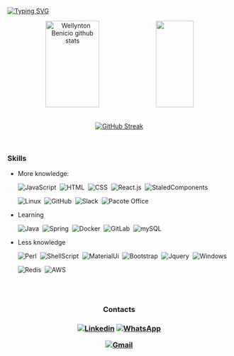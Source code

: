 [![Typing SVG](https://readme-typing-svg.herokuapp.com/?color=00bfbf&size=35&center=true&vCenter=true&width=1000&lines=Welcome!;+:%29)](https://git.io/typing-svg)

<div align="center">  
  <img width="49%" height="195px" src="https://github-readme-stats.vercel.app/api?username=wellbenicio&show_icons=true&count_private=true&hide_border=true&title_color=00bfbf&icon_color=00bfbf&text_color=c9d1d9&bg_color=0d1117" alt="Wellynton Benicio github stats" /> 
  <img width="41%" height="195px" src="https://github-readme-stats.vercel.app/api/top-langs/?username=wellbenicio&layout=compact&hide_border=true&title_color=00bfbf&text_color=00bfbf&bg_color=0d1117" />
</div>

<br/>

<div align="center">

[![GitHub Streak](http://github-readme-streak-stats.herokuapp.com?user=wellbenicio&theme=blux&hide_border=true)](https://git.io/streak-stats)

</div>

<br/>



### Skills

* More knowledge:


  ![JavaScript](https://img.shields.io/badge/JavaScript-F7DF1E?style=for-the-badge&logo=javascript&logoColor=black)&nbsp;
  ![HTML](https://img.shields.io/badge/HTML5-E34F26?style=for-the-badge&logo=html5&logoColor=white)&nbsp;
  ![CSS](https://img.shields.io/badge/CSS-239120?&style=for-the-badge&logo=css3&logoColor=white)&nbsp;
  ![React.js](https://img.shields.io/badge/-React.js-0D1117?style=for-the-badge&logo=react&labelColor=0D1117)&nbsp;
  ![StaledComponents](https://img.shields.io/badge/styled--components-DB7093?style=for-the-badge&logo=styled-components&logoColor=white)&nbsp;
  
  
  ![Linux](https://img.shields.io/badge/Linux-E34F26?style=for-the-badge&logo=linux&logoColor=black)&nbsp;
  ![GitHub](https://img.shields.io/badge/-GitHub-0D1117?style=for-the-badge&logo=github&labelColor=0D1117)&nbsp;
  ![Slack](https://img.shields.io/badge/Slack-4A154B?style=for-the-badge&logo=slack&logoColor=white)&nbsp;
  ![Pacote Office](https://img.shields.io/badge/Microsoft_Office-D83B01?style=for-the-badge&logo=microsoft-office&logoColor=white)&nbsp;   


  
* Learning


  ![Java](https://img.shields.io/badge/Java-ED8B00?style=for-the-badge&logo=java&logoColor=white)&nbsp;
  ![Spring](https://img.shields.io/badge/Spring-6DB33F?style=for-the-badge&logo=spring&logoColor=white)&nbsp;
  ![Docker](  https://img.shields.io/badge/Docker-2496ED?style=for-the-badge&logo=docker&logoColor=white)&nbsp;
  ![GitLab](https://img.shields.io/badge/GitLab-330F63?style=for-the-badge&logo=gitlab&logoColor=white)&nbsp;
  ![mySQL](https://img.shields.io/badge/MySQL-00000F?style=for-the-badge&logo=mysql&logoColor=white)&nbsp;
  

* Less knowledge
  
  
  ![Perl](https://img.shields.io/badge/Perl-39457E?style=for-the-badge&logo=perl&logoColor=white)&nbsp;
  ![ShellScript](https://img.shields.io/badge/Shell_Script-121011?style=for-the-badge&logo=gnu-bash&logoColor=white)&nbsp;
  ![MaterialUi](https://img.shields.io/badge/Material--UI-0081CB?style=for-the-badge&logo=material-ui&logoColor=white)&nbsp;
  ![Bootstrap](https://img.shields.io/badge/Bootstrap-563D7C?style=for-the-badge&logo=bootstrap&logoColor=white)&nbsp;
  ![Jquery](https://img.shields.io/badge/jQuery-0769AD?style=for-the-badge&logo=jquery&logoColor=white)&nbsp;
  ![Windows](https://img.shields.io/badge/Windows-017AD7?style=for-the-badge&logo=windows&logoColor=white)&nbsp;
  
  
  ![Redis](https://img.shields.io/badge/Redis-D9281A?style=for-the-badge&logo=redis&logoColor=white)&nbsp;
  ![AWS](https://img.shields.io/badge/Amazon_AWS-232F3E?style=for-the-badge&logo=amazon-aws&logoColor=white)&nbsp;
  
  <br/>
  <br/>
<div align="center">

<h3>Contacts<h3/>


[![Linkedin](https://img.shields.io/badge/LinkedIn-0077B5?style=for-the-badge&logo=linkedin&logoColor=white&link=https://www.linkedin.com/in/wellbenicio)](https://www.linkedin.com/in/wellbenicio)
[![WhatsApp](https://img.shields.io/badge/WhatsApp-25D366?style=for-the-badge&logo=whatsapp&logoColor=white&link=https://wa.me/5511995515597)](https://wa.me/5511995515597)


[![Gmail](https://img.shields.io/badge/-wellynton.benicio@gmail.com-D14836?style=for-the-badge&logo=gmail&logoColor=white&link=mailto:wellynton.benicio@gmail.com)](mailto:wellynton.benicio@gmail.com)

</div>
